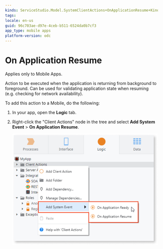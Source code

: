 ```yaml
---
kinds: ServiceStudio.Model.SystemClientActions+OnApplicationResume+Kind
tags: 
locale: en-us
guid: 96c703ae-d97e-4ceb-b511-6524da0b7cf3
app_type: mobile apps
platform-version: odc
---
```


# On Application Resume

<div class="info" markdown="1">

Applies only to Mobile Apps.

</div>

Action to be executed when the application is returning from background to foreground. Can be used for validating application state when resuming (e.g. checking for network availability).  

To add this action to a Mobile, do the following:

1. In your app, open the **Logic** tab.

1. Right-click the "Client Actions" node in the tree and select **Add System Event** > **On Application Resume**.

    ![](images/ss-add-system-event-reactive.png)
